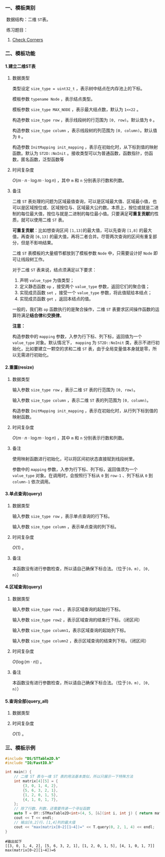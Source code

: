### 一、模板类别

​	数据结构：二维 `ST`表。

​	练习题目：

1. [Check Corners](http://acm.hdu.edu.cn/showproblem.php?pid=2888)

### 二、模板功能

#### 1.建立二维ST表

1. 数据类型

   类型设定 `size_type = uint32_t` ，表示树中结点在内存池上的下标。

   模板参数 `typename Node` ，表示结点类型。

   模板参数 `size_type MAX_NODE` ，表示最大结点数，默认为 `1<<22` 。

   构造参数 `size_type row` ，表示线段树的行范围为 `[0, row)`。默认值为 `0` 。

   构造参数 `size_type column` ，表示线段树的列范围为 `[0, column)`。默认值为 `0` 。

   构造参数 `InitMapping init_mapping` ，表示在初始化时，从下标到值的映射函数。默认为 `ST2D::NoInit` 。接收类型可以为普通函数，函数指针，仿函数，匿名函数，泛型函数等

2. 时间复杂度

    $O(m\cdot n\cdot \log m\cdot\log n)$ ，其中 `m` 和 `n` 分别表示行数和列数。

3. 备注

   二维 `ST` 表处理的问题为区域最值查询，可以是区域最大值、区域最小值，也可以是区域按位或、区域按位与、区域最大公约数。本质上，按位或就是二进制的每位最大值，按位与就是二进制的每位最小值。只要满足**可重复贡献**的性质，就可以使用二维 `ST` 表。

   **可重复贡献**：比如想查询区间 `[1,13]​` 的最大值，可以先查询 `[1,8]` 的最大值，再查询 `[6,13]` 的最大值，再将二者合并。尽管两次查询的区间有重复部分，但是不影响结果。

   二维 `ST` 表模板的大量细节都放到了模板参数 `Node` 中，只需要设计好 `Node` 即可让线段树工作。

   对于二维 `ST` 表来说，结点须满足以下要求：

   1. 声明 `value_type` 为值类型；
   2. 定义静态函数 `op` ，接受两个 `value_type` 参数，返回它们的聚合值；
   3. 实现成员函数 `set` ，接受一个 `value_type` 参数，将此值赋给本结点；
   4. 实现成员函数 `get` ，返回本结点的值。

   一般的，我们称 `op` 函数执行的是聚合操作，二维 `ST` 表要求区间操作函数的运算符满足**结合律**和**交换律**。

   **注意：**

   构造参数中的 `mapping` 参数，入参为行下标、列下标，返回值为一个 `value_type` 对象。默认情况下， `mapping` 为 `ST2D::NoInit` 类，表示不进行初始化，比如要建立一颗空的求和二维 `ST` 表，由于全局变量值本身就是零，所以无需进行初始化。

####  2.重置(resize)

1. 数据类型

   输入参数 `size_type row` ，表示二维 `ST` 表的行范围为 `[0, row)`。

   输入参数 `size_type column` ，表示二维 `ST` 表的列范围为 `[0, column)`。

   构造参数 `InitMapping init_mapping` ，表示在初始化时，从行列下标到值的映射函数。

2. 时间复杂度

   $O(m\cdot n\cdot \log m\cdot\log n)$ ，其中 `m` 和 `n` 分别表示行数和列数。

3. 备注

   使用映射函数进行初始化，可以将区间初状态直接赋到线段树里。

   参数中的 `mapping` 参数，入参为行下标、列下标，返回值须为一个 `value_type` 对象。在调用时，会按照行下标从 `0` 到 `row-1` 、列下标从 `0` 到 `column-1` 依次调用。

#### 3.单点查询(query)

1. 数据类型

   输入参数 `size_type row` ，表示单点查询的行下标。

   输入参数 `size_type column` ，表示单点查询的列下标。

2. 时间复杂度

   $O(1)$ 。

3. 备注

   本函数没有进行参数检查，所以请自己确保下标合法。（位于`[0，m), [0, n)`）

#### 4.区域查询(query)

1. 数据类型

   输入参数 `size_type row1` ，表示区域查询的起始行下标。

   输入参数 `size_type row2` ，表示区域查询的结束行下标。（闭区间）

   输入参数 `size_type column1​` ，表示区域查询的起始列下标。

   输入参数 `size_type column2` ，表示区域查询的结束列下标。（闭区间）

2. 时间复杂度

   $O(\log(m\cdot n))$ 。

3. 备注

   本函数没有进行参数检查，所以请自己确保下标合法。（位于`[0，m), [0, n)`）

#### 5.查询全部(query_all)

1. 数据类型

2. 时间复杂度

   $O(1)$ 。


### 三、模板示例

```c++
#include "DS/STTable2D.h"
#include "IO/FastIO.h"

int main() {
    // 二维 ST 表与一维 ST 表的用法基本类似，所以只展示一下特殊方法
    int matrix[4][5] = {
        {3, 0, 1, 4, 2},
        {5, 6, 3, 2, 1},
        {1, 2, 0, 1, 5},
        {4, 1, 0, 1, 7},
    };
    // 除了行数、列数，还需要传递一个寻址函数
    auto T = OY::STMaxTable2D<int>(4, 5, [&](int i, int j) { return matrix[i][j]; });
    cout << T << endl;
    // 输出[0,2]行，[1,4]列的最大值
    cout << "max(matrix[0~2][1~4])=" << T.query(0, 2, 1, 4) << endl;
}
```

```
#输出如下
[[3, 0, 1, 4, 2], [5, 6, 3, 2, 1], [1, 2, 0, 1, 5], [4, 1, 0, 1, 7]]
max(matrix[0~2][1~4])=6

```
